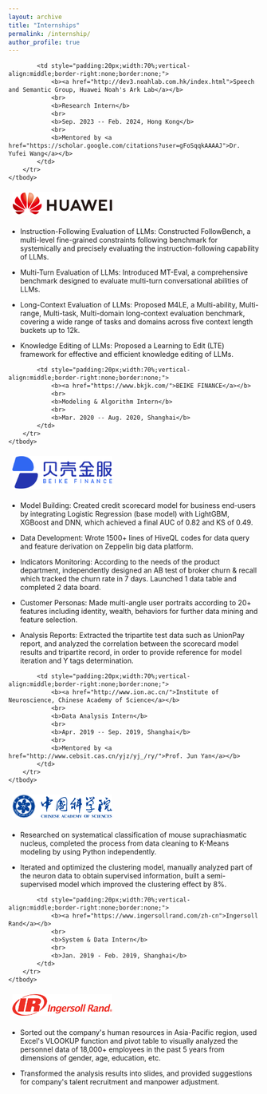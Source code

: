 ```yaml
---
layout: archive
title: "Internships"
permalink: /internship/
author_profile: true
---
```


<table style="width:100%;border:0px;border-spacing:0px;border-collapse:separate;margin-right:0;margin-left:0;font-size:1.0em;">
    <tbody>
        <tr>
            <td style="padding:8px;width:30%;vertical-align:middle;border:none;"> 
                <img src="https://github.com/YJiangcm/YJiangcm.github.io/raw/master/images/huawei_logo.png" width="200">
            </td>
            
            <td style="padding:20px;width:70%;vertical-align:middle;border-right:none;border:none;">
                <b><a href="http://dev3.noahlab.com.hk/index.html">Speech and Semantic Group, Huawei Noah's Ark Lab</a></b>
                <br>
                <b>Research Intern</b>
                <br>
                <b>Sep. 2023 -- Feb. 2024, Hong Kong</b>
                <br>
                <b>Mentored by <a href="https://scholar.google.com/citations?user=gFoSqqkAAAAJ">Dr. Yufei Wang</a></b>
            </td>            
        </tr>
    </tbody>
</table>


<!--
## **Research Intern**
_**([Speech and Semantic Group, Huawei Noah's Ark Lab](http://dev3.noahlab.com.hk/index.html), Hong Kong, Sep. 2023 - Feb. 2024)**_
_**, mentored by [Dr. Yufei Wang](https://scholar.google.com/citations?user=gFoSqqkAAAAJ)**_
-->

* Instruction-Following Evaluation of LLMs: Constructed FollowBench, a multi-level fine-grained constraints following benchmark for systemically and precisely evaluating the instruction-following capability of LLMs.

* Multi-Turn Evaluation of LLMs: Introduced MT-Eval, a comprehensive benchmark designed to evaluate multi-turn conversational abilities of LLMs.

* Long-Context Evaluation of LLMs: Proposed M4LE, a Multi-ability, Multi-range, Multi-task, Multi-domain long-context evaluation benchmark, covering a wide range of tasks and domains across five context length buckets up to 12k.

* Knowledge Editing of LLMs: Proposed a Learning to Edit (LTE) framework for effective and efficient knowledge editing of LLMs.




<table style="width:100%;border:0px;border-spacing:0px;border-collapse:separate;margin-right:0;margin-left:0;font-size:1.0em;">
    <tbody>
        <tr>
            <td style="padding:8px;width:30%;vertical-align:middle;border:none;"> 
                <img src="https://github.com/YJiangcm/YJiangcm.github.io/raw/master/images/beike_logo.png" width="200">
            </td>
            
            <td style="padding:20px;width:70%;vertical-align:middle;border-right:none;border:none;">
                <b><a href="https://www.bkjk.com/">BEIKE FINANCE</a></b>
                <br>
                <b>Modeling & Algorithm Intern</b>
                <br>
                <b>Mar. 2020 -- Aug. 2020, Shanghai</b>
            </td>            
        </tr>
    </tbody>
</table>

<!--
## **Modeling & Algorithm Intern**
_**([BEIKE FINANCE](https://www.bkjk.com/), Shanghai, Mar. 2020 - Aug. 2020)**_
-->

* Model Building: Created credit scorecard model for business end-users by integrating Logistic Regression (base model) with LightGBM, XGBoost and DNN, which achieved a final AUC of 0.82 and KS of 0.49.

* Data Development: Wrote 1500+ lines of HiveQL codes for data query and feature derivation on Zeppelin big data platform.

* Indicators Monitoring: According to the needs of the product department, independently designed an AB test of broker churn & recall which tracked the churn rate in 7 days. Launched 1 data table and completed 2 data board.

* Customer Personas: Made multi-angle user portraits according to 20+ features including identity, wealth, behaviors for further data mining and feature selection.

* Analysis Reports: Extracted the tripartite test data such as UnionPay report, and analyzed the correlation between the scorecard model results and tripartite record, in order to provide reference for model iteration and Y tags determination.




<table style="width:100%;border:0px;border-spacing:0px;border-collapse:separate;margin-right:0;margin-left:0;font-size:1.0em;">
    <tbody>
        <tr>
            <td style="padding:8px;width:30%;vertical-align:middle;border:none;"> 
                <img src="https://github.com/YJiangcm/YJiangcm.github.io/raw/master/images/cas_logo.png" width="200">
            </td>
            
            <td style="padding:20px;width:70%;vertical-align:middle;border-right:none;border:none;">
                <b><a href="http://www.ion.ac.cn/">Institute of Neuroscience, Chinese Academy of Science</a></b>
                <br>
                <b>Data Analysis Intern</b>
                <br>
                <b>Apr. 2019 -- Sep. 2019, Shanghai</b>
                <br>
                <b>Mentored by <a href="http://www.cebsit.cas.cn/yjz/yj_/ry/">Prof. Jun Yan</a></b>
            </td>            
        </tr>
    </tbody>
</table>

<!--
## **Data Analysis Intern**
_**([Institute of Neuroscience, Chinese Academy of Science](http://www.ion.ac.cn/), Shanghai, Apr. 2019 - Sep. 2019)**_
_**, mentored by [Prof. Jun Yan](http://www.cebsit.cas.cn/yjz/yj_/ry/)**_
-->

* Researched on systematical classification of mouse suprachiasmatic nucleus, completed the process from data cleaning to K-Means modeling by using Python independently.

* Iterated and optimized the clustering model, manually analyzed part of the neuron data to obtain supervised information, built a semi-supervised model which improved the clustering effect by 8%.






<table style="width:100%;border:0px;border-spacing:0px;border-collapse:separate;margin-right:0;margin-left:0;font-size:1.0em;">
    <tbody>
        <tr>
            <td style="padding:8px;width:30%;vertical-align:middle;border:none;"> 
                <img src="https://github.com/YJiangcm/YJiangcm.github.io/raw/master/images/ir_logo.png" width="200">
            </td>
            
            <td style="padding:20px;width:70%;vertical-align:middle;border-right:none;border:none;">
                <b><a href="https://www.ingersollrand.com/zh-cn">Ingersoll Rand</a></b>
                <br>
                <b>System & Data Intern</b>
                <br>
                <b>Jan. 2019 - Feb. 2019, Shanghai</b>
            </td>            
        </tr>
    </tbody>
</table>

<!--
## **System & Data Intern**
_**([Ingersoll Rand](https://www.ingersollrand.com/zh-cn), Shanghai, Jan. 2019 - Feb. 2019)**_
-->

* Sorted out the company's human resources in Asia-Pacific region, used Excel's VLOOKUP function and pivot table to visually analyzed the personnel data of 18,000+ employees in the past 5 years from dimensions of gender, age, education, etc.

* Transformed the analysis results into slides, and provided suggestions for company's talent recruitment and manpower adjustment.
